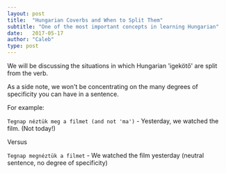 ```yaml
---
layout: post
title:  "Hungarian Coverbs and When to Split Them"
subtitle: "One of the most important concepts in learning Hungarian"
date:   2017-05-17
author: "Caleb"
type: post
---
```

We will be discussing the situations in which Hungarian 'igekötő' are split from the verb.

As a side note, we won't be concentrating on the many degrees of specificity you can have in a sentence.

For example:

`Tegnap néztük meg a filmet (and not 'ma')` - Yesterday, we watched the film. (Not today!)

Versus

`Tegnap megnéztük a filmet` - We watched the film yesterday (neutral sentence, no degree of specificity)
